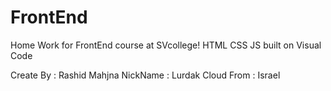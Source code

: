 # FrontEnd

Home Work for FrontEnd course at SVcollege!
HTML CSS JS
built on Visual Code



Create By : Rashid Mahjna 
NickName : Lurdak Cloud
From : Israel
